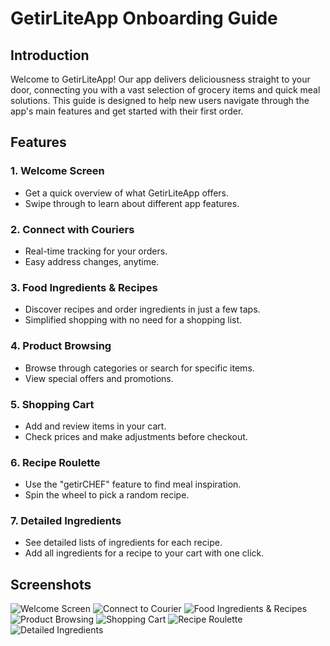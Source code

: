 # GetirLiteApp Onboarding Guide

## Introduction

Welcome to GetirLiteApp! Our app delivers deliciousness straight to your door, connecting you with a vast selection of grocery items and quick meal solutions. This guide is designed to help new users navigate through the app's main features and get started with their first order.

## Features

### 1. Welcome Screen
- Get a quick overview of what GetirLiteApp offers.
- Swipe through to learn about different app features.

### 2. Connect with Couriers
- Real-time tracking for your orders.
- Easy address changes, anytime.

### 3. Food Ingredients & Recipes
- Discover recipes and order ingredients in just a few taps.
- Simplified shopping with no need for a shopping list.

### 4. Product Browsing
- Browse through categories or search for specific items.
- View special offers and promotions.

### 5. Shopping Cart
- Add and review items in your cart.
- Check prices and make adjustments before checkout.

### 6. Recipe Roulette
- Use the "getirCHEF" feature to find meal inspiration.
- Spin the wheel to pick a random recipe.

### 7. Detailed Ingredients
- See detailed lists of ingredients for each recipe.
- Add all ingredients for a recipe to your cart with one click.

## Screenshots

![Welcome Screen](https://github.com/duyguyesiloglu/GetirFinalProjectt/assets/110973866/3233844a-188a-4ce7-8f15-a390bf6914e0)
![Connect to Courier](https://github.com/duyguyesiloglu/GetirFinalProjectt/assets/110973866/0be8c31a-d7bf-4138-969a-8dc5b047c25f)
![Food Ingredients & Recipes](https://github.com/duyguyesiloglu/GetirFinalProjectt/assets/110973866/5e0e5816-4526-4b03-a166-1c49f05f1205)
![Product Browsing](https://github.com/duyguyesiloglu/GetirFinalProjectt/assets/110973866/c45805a8-5e05-408f-a68a-53f132121ad4)
![Shopping Cart](https://github.com/duyguyesiloglu/GetirFinalProjectt/assets/110973866/bc66e987-756b-4991-8406-5ccae46073cb)
![Recipe Roulette](https://github.com/duyguyesiloglu/GetirFinalProjectt/assets/110973866/0a82a5e2-76b9-4d30-9f02-ea40a5c4dbd8)
![Detailed Ingredients](https://github.com/duyguyesiloglu/GetirFinalProjectt/assets/110973866/8562795d-258f-426a-bfb3-81916e7ec5d1)

